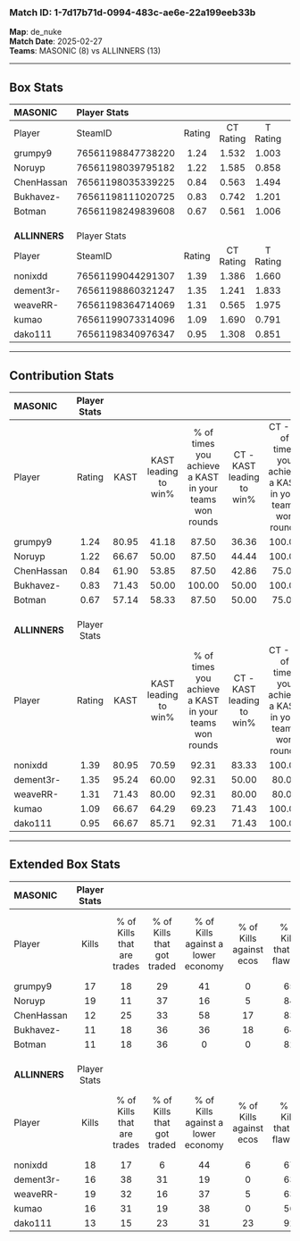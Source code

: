 ### Match ID: 1-7d17b71d-0994-483c-ae6e-22a199eeb33b  
**Map**: de_nuke  
**Match Date**: 2025-02-27  
**Teams**: MASONIC (8) vs ALLINNERS (13)  

---  

## Box Stats  

| **MASONIC**   | Player Stats      |        |           |          |       |      |       |         |        |      |     |
| :- | :- | :-: | :-: | :-: | :-: | :-: | :-: | :-: | :-: | :-: | :-: |
| Player        | SteamID           | Rating | CT Rating | T Rating | KAST  | ADR  | Kills | Assists | Deaths | K/D  | HS% |
| grumpy9       | 76561198847738220 |  1.24  |   1.532   |  1.003   | 80.95 | 95.0 |  17   |    4    |   17   | 1.00 | 70  |
| Noruyp        | 76561198039795182 |  1.22  |   1.585   |  0.858   | 66.67 | 80.7 |  19   |    2    |   15   | 1.27 | 15  |
| ChenHassan    | 76561198035339225 |  0.84  |   0.563   |  1.494   | 61.90 | 75.1 |  12   |    4    |   17   | 0.71 | 41  |
| Bukhavez-     | 76561198111020725 |  0.83  |   0.742   |  1.201   | 71.43 | 58.9 |  11   |    2    |   16   | 0.69 | 36  |
| Botman        | 76561198249839608 |  0.67  |   0.561   |  1.006   | 57.14 | 54.5 |  11   |    0    |   17   | 0.65 | 54  |
|               |                   |        |           |          |       |      |       |         |        |      |     |
|               |                   |        |           |          |       |      |       |         |        |      |     |
|               |                   |        |           |          |       |      |       |         |        |      |     |
| **ALLINNERS** | Player Stats      |        |           |          |       |      |       |         |        |      |     |
| Player        | SteamID           | Rating | CT Rating | T Rating | KAST  | ADR  | Kills | Assists | Deaths | K/D  | HS% |
| nonixdd       | 76561199044291307 |  1.39  |   1.386   |  1.660   | 80.95 | 95.5 |  18   |    4    |   13   | 1.38 | 44  |
| dement3r-     | 76561198860321247 |  1.35  |   1.241   |  1.833   | 95.24 | 85.0 |  16   |    4    |   14   | 1.14 | 43  |
| weaveRR-      | 76561198364714069 |  1.31  |   0.565   |  1.975   | 71.43 | 95.5 |  19   |    5    |   15   | 1.27 | 57  |
| kumao         | 76561199073314096 |  1.09  |   1.690   |  0.791   | 66.67 | 80.4 |  16   |    2    |   15   | 1.07 | 75  |
| dako111       | 76561198340976347 |  0.95  |   1.308   |  0.851   | 66.67 | 58.6 |  13   |    3    |   13   | 1.00 | 69  |
---  

## Contribution Stats  

| **MASONIC**   | Player Stats |       |                      |                                                        |                           |                                                             |                          |                                                            |
| :- | :-: | :-: | :-: | :-: | :-: | :-: | :-: | :-: |
| Player        |    Rating    | KAST  | KAST leading to win% | % of times you achieve a KAST in your teams won rounds | CT - KAST leading to win% | CT - % of times you achieve a KAST in your teams won rounds | T - KAST leading to win% | T - % of times you achieve a KAST in your teams won rounds |
| grumpy9       |     1.24     | 80.95 |        41.18         |                         87.50                          |           36.36           |                           100.00                            |          50.00           |                           75.00                            |
| Noruyp        |     1.22     | 66.67 |        50.00         |                         87.50                          |           44.44           |                           100.00                            |          60.00           |                           75.00                            |
| ChenHassan    |     0.84     | 61.90 |        53.85         |                         87.50                          |           42.86           |                            75.00                            |          66.67           |                           100.00                           |
| Bukhavez-     |     0.83     | 71.43 |        50.00         |                         100.00                         |           50.00           |                           100.00                            |          50.00           |                           100.00                           |
| Botman        |     0.67     | 57.14 |        58.33         |                         87.50                          |           50.00           |                            75.00                            |          66.67           |                           100.00                           |
|               |              |       |                      |                                                        |                           |                                                             |                          |                                                            |
|               |              |       |                      |                                                        |                           |                                                             |                          |                                                            |
|               |              |       |                      |                                                        |                           |                                                             |                          |                                                            |
| **ALLINNERS** | Player Stats |       |                      |                                                        |                           |                                                             |                          |                                                            |
| Player        |    Rating    | KAST  | KAST leading to win% | % of times you achieve a KAST in your teams won rounds | CT - KAST leading to win% | CT - % of times you achieve a KAST in your teams won rounds | T - KAST leading to win% | T - % of times you achieve a KAST in your teams won rounds |
| nonixdd       |     1.39     | 80.95 |        70.59         |                         92.31                          |           83.33           |                           100.00                            |          63.64           |                           87.50                            |
| dement3r-     |     1.35     | 95.24 |        60.00         |                         92.31                          |           50.00           |                            80.00                            |          66.67           |                           100.00                           |
| weaveRR-      |     1.31     | 71.43 |        80.00         |                         92.31                          |           80.00           |                            80.00                            |          80.00           |                           100.00                           |
| kumao         |     1.09     | 66.67 |        64.29         |                         69.23                          |           71.43           |                           100.00                            |          57.14           |                           50.00                            |
| dako111       |     0.95     | 66.67 |        85.71         |                         92.31                          |           71.43           |                           100.00                            |          100.00          |                           87.50                            |
---  

## Extended Box Stats  

| **MASONIC**   | Player Stats |                            |                            |                                    |                         |                              |                                 |        |                             |                                     |                          |                               |                            |
| :- | :-: | :-: | :-: | :-: | :-: | :-: | :-: | :-: | :-: | :-: | :-: | :-: | :-: |
| Player        |    Kills     | % of Kills that are trades | % of Kills that got traded | % of Kills against a lower economy | % of Kills against ecos | % of Kills that are flawless | % of Kills that are close duels | Deaths | % of Deaths that get traded | % of Deaths against a lower economy | % of Deaths against ecos | % of Deaths that are flawless | % of Deaths that are close |
| grumpy9       |      17      |             18             |             29             |                 41                 |            0            |              65              |                6                |   17   |             12              |                 24                  |            0             |              59               |             6              |
| Noruyp        |      19      |             11             |             37             |                 16                 |            5            |              84              |                5                |   15   |             13              |                 27                  |            7             |              80               |             0              |
| ChenHassan    |      12      |             25             |             33             |                 58                 |           17            |              83              |                0                |   17   |             29              |                 12                  |            0             |              53               |             6              |
| Bukhavez-     |      11      |             18             |             36             |                 36                 |           18            |              64              |               18                |   16   |             19              |                 19                  |            0             |              69               |             0              |
| Botman        |      11      |             18             |             36             |                 0                  |            0            |              82              |                0                |   17   |             18              |                 18                  |            0             |              71               |             6              |
|               |              |                            |                            |                                    |                         |                              |                                 |        |                             |                                     |                          |                               |                            |
|               |              |                            |                            |                                    |                         |                              |                                 |        |                             |                                     |                          |                               |                            |
|               |              |                            |                            |                                    |                         |                              |                                 |        |                             |                                     |                          |                               |                            |
| **ALLINNERS** | Player Stats |                            |                            |                                    |                         |                              |                                 |        |                             |                                     |                          |                               |                            |
| Player        |    Kills     | % of Kills that are trades | % of Kills that got traded | % of Kills against a lower economy | % of Kills against ecos | % of Kills that are flawless | % of Kills that are close duels | Deaths | % of Deaths that get traded | % of Deaths against a lower economy | % of Deaths against ecos | % of Deaths that are flawless | % of Deaths that are close |
| nonixdd       |      18      |             17             |             6              |                 44                 |            6            |              67              |                6                |   13   |             46              |                 31                  |            0             |              69               |             8              |
| dement3r-     |      16      |             38             |             31             |                 19                 |            0            |              63              |               13                |   14   |             71              |                 43                  |            7             |              64               |             7              |
| weaveRR-      |      19      |             32             |             16             |                 37                 |            5            |              63              |                0                |   15   |             13              |                 33                  |            7             |              87               |             13             |
| kumao         |      16      |             31             |             19             |                 38                 |            0            |              56              |                0                |   15   |             20              |                 27                  |            0             |              80               |             0              |
| dako111       |      13      |             15             |             23             |                 31                 |           23            |              92              |                0                |   13   |             23              |                 31                  |            0             |              92               |             0              |
